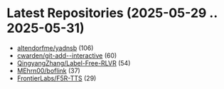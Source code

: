 # Latest Repositories (2025-05-29 .. 2025-05-31)

- [altendorfme/yadnsb](https://github.com/altendorfme/yadnsb) (106)
- [cwarden/git-add--interactive](https://github.com/cwarden/git-add--interactive) (60)
- [QingyangZhang/Label-Free-RLVR](https://github.com/QingyangZhang/Label-Free-RLVR) (54)
- [MEhrn00/boflink](https://github.com/MEhrn00/boflink) (37)
- [FrontierLabs/F5R-TTS](https://github.com/FrontierLabs/F5R-TTS) (29)
